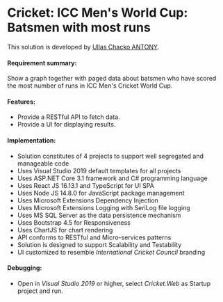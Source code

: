 # Cricket: ICC Men's World Cup: Batsmen with most runs

This solution is developed by [Ullas Chacko ANTONY](https://www.google.com/search?q=Ullas+Chacko+Antony).


#### Requirement summary: ####

Show a graph together with paged data about batsmen who have scored the most number of runs in ICC Men's Cricket World Cup.


#### Features: ####

- Provide a RESTful API to fetch data.
- Provide a UI for displaying results.


#### Implementation: ####

- Solution constitutes of 4 projects to support well segregated and manageable code
- Uses Visual Studio 2019 default templates for all projects
- Uses ASP.NET Core 3.1 framework and C# programming language
- Uses React JS 16.13.1 and TypeScript for UI SPA
- Uses Node JS 14.8.0 for JavaScript package management
- Uses Microsoft Extensions Dependency Injection
- Uses Microsoft Extensions Logging with SeriLog file logging
- Uses MS SQL Server as the data persistence mechanism
- Uses Bootstrap 4.5 for Responsiveness
- Uses ChartJS for chart rendering
- API conforms to RESTful and Micro-services patterns
- Solution is designed to support Scalability and Testability
- UI customized to resemble _International Cricket Council_ branding


#### Debugging: ####

- Open in _Visual Studio 2019_ or higher, select _Cricket.Web_ as Startup project and run.